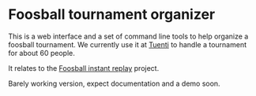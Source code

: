 # Foosball tournament organizer

This is a web interface and a set of command line tools to help organize a foosball
tournament. We currently use it at [Tuenti](http://www.tuenti.com/) to handle a
tournament for about 60 people.

It relates to the [Foosball instant replay](https://github.com/swehner/foos) project.

Barely working version, expect documentation and a demo soon.
